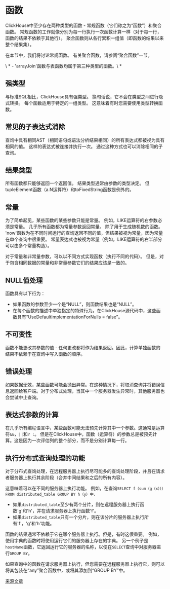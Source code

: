 # 函数

ClickHouse中至少存在两种类型的函数 - 常规函数（它们称之为“函数”）和聚合函数。 常规函数的工作就像分别为每一行执行一次函数计算一样（对于每一行，函数的结果不依赖于其他行）。 聚合函数则从各行累积一组值（即函数的结果以来整个结果集）。

在本节中，我们将讨论常规函数。 有关聚合函数，请参阅“聚合函数”一节。

\ *  - 'arrayJoin'函数与表函数均属于第三种类型的函数。\ *

## 强类型

与标准SQL相比，ClickHouse具有强类型。 换句话说，它不会在类型之间进行隐式转换。 每个函数适用于特定的一组类型。 这意味着有时您需要使用类型转换函数。

## 常见的子表达式消除

查询中具有相同AST（相同语句或语法分析结果相同）的所有表达式都被视为具有相同的值。 这样的表达式被连接并执行一次。 通过这种方式也可以消除相同的子查询。

## 结果类型

所有函数都只能够返回一个返回值。 结果类型通常由参数的类型决定。 但tupleElement函数（a.N运算符）和toFixedString函数是例外的。

## 常量

为了简单起见，某些函数的某些参数只能是常量。 例如，LIKE运算符的右参数必须是常量。
几乎所有函数都为常量参数返回常量。 除了用于生成随机数的函数。
'now'函数为在不同时间运行的查询返回不同的值，但结果被视为常量，因为常量在单个查询中很重要。
常量表达式也被视为常量（例如，LIKE运算符的右半部分可以由多个常量构造）。

对于常量和非常量参数，可以以不同方式实现函数（执行不同的代码）。 但是，对于包含相同数据的常量和非常量参数它们的结果应该是一致的。

## NULL值处理

函数具有以下行为：

 - 如果函数的参数至少一个是“NULL”，则函数结果也是“NULL”。
 - 在每个函数的描述中单独指定的特殊行为。在ClickHouse源代码中，这些函数具有“UseDefaultImplementationForNulls = false”。

## 不可变性

函数不能更改其参数的值 - 任何更改都将作为结果返回。因此，计算单独函数的结果不依赖于在查询中写入函数的顺序。

## 错误处理

如果数据无效，某些函数可能会抛出异常。在这种情况下，将取消查询并将错误信息返回给客户端。对于分布式处理，当其中一个服务器发生异常时，其他服务器也会尝试中止查询。

## 表达式参数的计算

在几乎所有编程语言中，某些函数可能无法预先计算其中一个参数。这通常是运算符`&&`，`||`和`? :`。
但是在ClickHouse中，函数（运算符）的参数总是被预先计算。这是因为一次评估列的整个部分，而不是分别计算每一行。

## 执行分布式查询处理的功能

对于分布式查询处理，在远程服务器上执行尽可能多的查询处理阶段，并且在请求者服务器上执行其余阶段（合并中间结果和之后的所有内容）。

这意味着可以在不同的服务器上执行功能。
例如，在查询`SELECT f（sum（g（x）））FROM distributed_table GROUP BY h（y）中，`

 - 如果`distributed_table`至少有两个分片，则在远程服务器上执行函数'g'和'h'，并在请求服务器上执行函数'f'。
 - 如果`distributed_table`只有一个分片，则在该分片的服务器上执行所有'f'，'g'和'h'功能。

函数的结果通常不依赖于它在哪个服务器上执行。但是，有时这很重要。
例如，使用字典的函数时将使用运行它们的服务器上存在的字典。
另一个例子是`hostName`函数，它返回运行它的服务器的名称，以便在`SELECT`查询中对服务器进行`GROUP BY`。

如果查询中的函数在请求服务器上执行，但您需要在远程服务器上执行它，则可以将其包装在“any”聚合函数中，或将其添加到“GROUP BY”中。


[来源文章](https://clickhouse.yandex/docs/en/query_language/functions/) <!--hide-->
